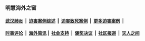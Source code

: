 
### 明慧海外之窗

####  [武汉肺炎](indexes/365.md?t=06251301) &nbsp;|&nbsp;  [迫害案例综述](indexes/328.md?t=06251301) &nbsp;|&nbsp; [迫害致死案例](indexes/277.md?t=06251301)  &nbsp;|&nbsp; [更多迫害案例](indexes/81.md?t=06251301)  &nbsp;|&nbsp; 
####  [时事评论](indexes/19.md?t=06251301) &nbsp;|&nbsp; [海外简讯](indexes/245.md?t=06251301)&nbsp;|&nbsp;  [社会支持](indexes/140.md?t=06251301) &nbsp;|&nbsp; [褒奖决议](indexes/282.md?t=06251301) &nbsp;|&nbsp; [社区报道](indexes/91.md?t=06251301)  &nbsp;|&nbsp; [天人之间](indexes/78.md?t=06251301) 

